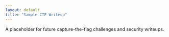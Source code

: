 ```yaml
---
layout: default
title: "Sample CTF Writeup"
---
```


A placeholder for future capture-the-flag challenges and security writeups.
